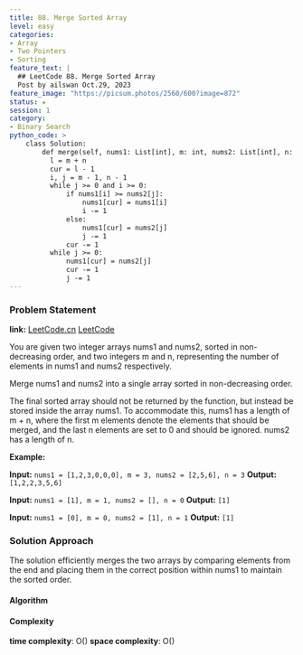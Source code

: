```yaml
---
title: 88. Merge Sorted Array
level: easy
categories:
- Array
- Two Pointers
- Sorting
feature_text: |
  ## LeetCode 88. Merge Sorted Array
  Post by ailswan Oct.29, 2023
feature_image: "https://picsum.photos/2560/600?image=872"
status: ★
session: 1
category:
- Binary Search
python_code: >
    class Solution:
        def merge(self, nums1: List[int], m: int, nums2: List[int], n: int) -> None:
          l = m + n
          cur = l - 1
          i, j = m - 1, n - 1
          while j >= 0 and i >= 0:
              if nums1[i] >= nums2[j]:
                  nums1[cur] = nums1[i]
                  i -= 1
              else:
                  nums1[cur] = nums2[j]
                  j -= 1
              cur -= 1
          while j >= 0:
              nums1[cur] = nums2[j]
              cur -= 1
              j -= 1
---
```


### Problem Statement
**link:**
[LeetCode.cn](https://leetcode.cn/problems/merge-sorted-array/)
[LeetCode](https://leetcode.com/merge-sorted-array/)

You are given two integer arrays nums1 and nums2, sorted in non-decreasing order, and two integers m and n, representing the number of elements in nums1 and nums2 respectively.

Merge nums1 and nums2 into a single array sorted in non-decreasing order.

The final sorted array should not be returned by the function, but instead be stored inside the array nums1. To accommodate this, nums1 has a length of m + n, where the first m elements denote the elements that should be merged, and the last n elements are set to 0 and should be ignored. nums2 has a length of n.

**Example:**

**Input:** `nums1 = [1,2,3,0,0,0], m = 3, nums2 = [2,5,6], n = 3`
**Output:** `[1,2,2,3,5,6]`
 
**Input:** `nums1 = [1], m = 1, nums2 = [], n = 0`
**Output:** `[1]`

**Input:** `nums1 = [0], m = 0, nums2 = [1], n = 1`
**Output:** `[1]`
 

### Solution Approach
 
The solution efficiently merges the two arrays by comparing elements from the end and placing them in the correct position within nums1 to maintain the sorted order.

#### Algorithm
 
#### Complexity
 **time complexity**: O()
 **space complexity**: O()